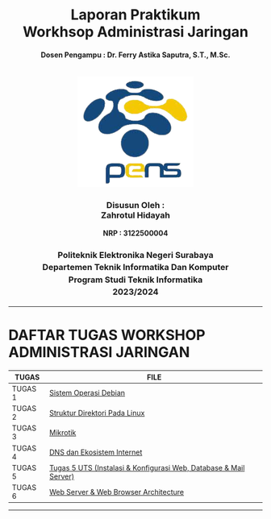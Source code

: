 <div align="center">
  <h1 style="text-align: center;font-weight: bold">Laporan Praktikum<br>Workhsop Administrasi Jaringan</h1>
  <h4 style="text-align: center;">Dosen Pengampu : Dr. Ferry Astika Saputra, S.T., M.Sc.</h4>
</div>
<br />
<div align="center">
  <img src="https://github.com/zah1703/SysAdmin-3122500004/blob/main/Tugas%205_UTS/assets/logopens.png" alt="Logo PENS">
  <h3 style="text-align: center;">Disusun Oleh : <br>Zahrotul Hidayah</h3>
  <p style="text-align: center;">
    <strong>NRP : 3122500004</strong><br>
  </p>

<h3 style="text-align: center;line-height: 1.5">Politeknik Elektronika Negeri Surabaya<br>Departemen Teknik Informatika Dan Komputer<br>Program Studi Teknik Informatika<br>2023/2024</h3>
  <hr>
</div>

# DAFTAR TUGAS WORKSHOP ADMINISTRASI JARINGAN

| TUGAS | FILE |
| ------| -----|
| TUGAS 1| [Sistem Operasi Debian](https://github.com/zah1703/SysAdmin-3122500004/blob/main/Tugas1.md) |
| TUGAS 2| [Struktur Direktori Pada Linux](https://github.com/zah1703/SysAdmin-3122500004/tree/main/Tugas_2)|
| TUGAS 3| [Mikrotik](https://github.com/zah1703/SysAdmin-3122500004/tree/main/Tugas_3)|
| TUGAS 4| [DNS dan Ekosistem Internet](https://github.com/zah1703/SysAdmin-3122500004/tree/main/Tugas%204)|
| TUGAS 5| [Tugas 5 UTS (Instalasi & Konfigurasi Web, Database & Mail Server)](https://github.com/zah1703/SysAdmin-3122500004/tree/main/Tugas%205_UTS)|
| TUGAS 6| [Web Server & Web Browser Architecture](https://github.com/zah1703/SysAdmin-3122500004/tree/main/Tugas%206)|

---
